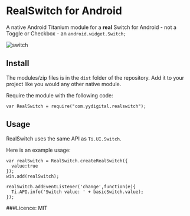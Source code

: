 # RealSwitch for Android

A native Android Titanium module for a **real** Switch for Android - not a Toggle or Checkbox - an `android.widget.Switch;`

![switch](http://developer.android.com/images/ui/switch.png)


## Install

The modules/zip files is in the `dist` folder of the repository. Add it to your project like you would any other native module.

Require the module with the following code:

~~~
var RealSwitch = require("com.yydigital.realswitch");
~~~


## Usage

RealSwitch uses the same API as `Ti.UI.Switch`.

Here is an example usage:

~~~
var realSwitch = RealSwitch.createRealSwitch({
  value:true
});
win.add(realSwitch);

realSwitch.addEventListener('change',function(e){
  Ti.API.info('Switch value: ' + basicSwitch.value);
});
~~~


###Licence: MIT
